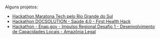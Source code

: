 Alguns projetos:
<ul>
  <li><a href="https://venelouis.github.io/Maratona-Tech-pelo-RS/">Hackathon Maratona Tech pelo Rio Grande do Sul</a> </li>
  <li><a href="https://orghackathons.github.io/First-Health-Hack">Hackathon DOCSOLUTION - Saúde 4.0 - First Health Hack</a> </li>
  <li><a href="https://orghackathons.github.io/Impulso">Hackathon - Enap.gov - Impulso Regional Desafio 1 - Desenvolvimento de Capacidades Locais - Amazônia Legal</a></li>
</ul>


